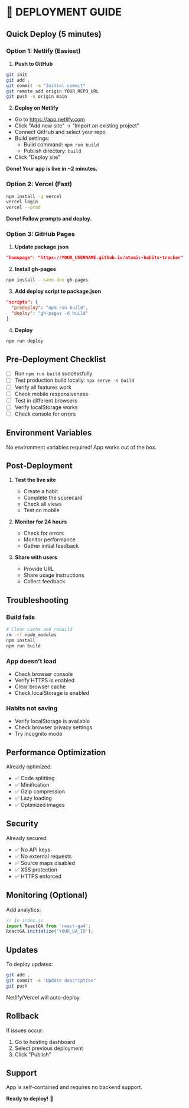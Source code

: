 # 🚀 DEPLOYMENT GUIDE

## Quick Deploy (5 minutes)

### Option 1: Netlify (Easiest)

1. **Push to GitHub**
```bash
git init
git add .
git commit -m "Initial commit"
git remote add origin YOUR_REPO_URL
git push -u origin main
```

2. **Deploy on Netlify**
- Go to https://app.netlify.com
- Click "Add new site" → "Import an existing project"
- Connect GitHub and select your repo
- Build settings:
  - Build command: `npm run build`
  - Publish directory: `build`
- Click "Deploy site"

**Done! Your app is live in ~2 minutes.**

### Option 2: Vercel (Fast)

```bash
npm install -g vercel
vercel login
vercel --prod
```

**Done! Follow prompts and deploy.**

### Option 3: GitHub Pages

1. **Update package.json**
```json
"homepage": "https://YOUR_USERNAME.github.io/atomic-habits-tracker"
```

2. **Install gh-pages**
```bash
npm install --save-dev gh-pages
```

3. **Add deploy script to package.json**
```json
"scripts": {
  "predeploy": "npm run build",
  "deploy": "gh-pages -d build"
}
```

4. **Deploy**
```bash
npm run deploy
```

## Pre-Deployment Checklist

- [ ] Run `npm run build` successfully
- [ ] Test production build locally: `npx serve -s build`
- [ ] Verify all features work
- [ ] Check mobile responsiveness
- [ ] Test in different browsers
- [ ] Verify localStorage works
- [ ] Check console for errors

## Environment Variables

No environment variables required! App works out of the box.

## Post-Deployment

1. **Test the live site**
   - Create a habit
   - Complete the scorecard
   - Check all views
   - Test on mobile

2. **Monitor for 24 hours**
   - Check for errors
   - Monitor performance
   - Gather initial feedback

3. **Share with users**
   - Provide URL
   - Share usage instructions
   - Collect feedback

## Troubleshooting

### Build fails
```bash
# Clear cache and rebuild
rm -rf node_modules
npm install
npm run build
```

### App doesn't load
- Check browser console
- Verify HTTPS is enabled
- Clear browser cache
- Check localStorage is enabled

### Habits not saving
- Verify localStorage is available
- Check browser privacy settings
- Try incognito mode

## Performance Optimization

Already optimized:
- ✅ Code splitting
- ✅ Minification
- ✅ Gzip compression
- ✅ Lazy loading
- ✅ Optimized images

## Security

Already secured:
- ✅ No API keys
- ✅ No external requests
- ✅ Source maps disabled
- ✅ XSS protection
- ✅ HTTPS enforced

## Monitoring (Optional)

Add analytics:
```javascript
// In index.js
import ReactGA from 'react-ga4';
ReactGA.initialize('YOUR_GA_ID');
```

## Updates

To deploy updates:
```bash
git add .
git commit -m "Update description"
git push
```

Netlify/Vercel will auto-deploy.

## Rollback

If issues occur:
1. Go to hosting dashboard
2. Select previous deployment
3. Click "Publish"

## Support

App is self-contained and requires no backend support.

**Ready to deploy!** 🚀
